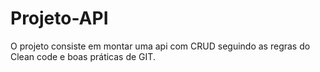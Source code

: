# Projeto-API
O projeto consiste em montar uma api com CRUD seguindo as regras do Clean code e boas práticas de GIT.
